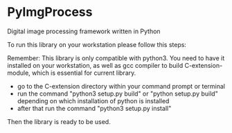 # PyImgProcess
Digital image processing framework written in Python

To run this library on your workstation please follow this steps:

Remember: This library is only compatible with python3. You need to have it installed on your workstation, as well as gcc compiler to build C-extension-module, which is essential for current library.
- go to the C-extension directory within your command prompt or terminal
- run the command "python3 setup.py build" or "python setup.py build" depending on which installation of python is installed
- after that run the command "python3 setup.py install"

Then the library is ready to be used.
